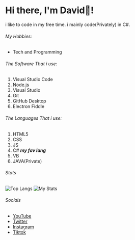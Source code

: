 # Hi there, I'm David👋!
i like to code in my free time. i mainly code(Privately) in C#.
###### My Hobbies:
- Tech and Programming

###### The Software That i use:

1. Visual Studio Code
2. Node.js
3. Visual Studio
4. Git
5. GitHub Desktop
6. Electron Fiddle

###### The Languages That i use:
1. HTML5
2. CSS
3. JS
4. C# ***my fav lang***
5. VB
6. JAVA(Private)
###### Stats

![Top Langs](https://github-readme-stats.vercel.app/api/top-langs/?username=dvnlx)
![My Stats](https://github-readme-stats.vercel.app/api?username=dvnlx&show_icons=true)

###### Socials
- [YouTube](https://www.youtube.com/channel/UCwYJtY18T2n7fysL7qJeB2g)
- [Twitter](https://twitter.com/INSPIREDevelop1)
- [Instagram](https://www.instagram.com/idevinsta/)
- [Tiktok](https://www.tiktok.com/@inspiredeveloper)
